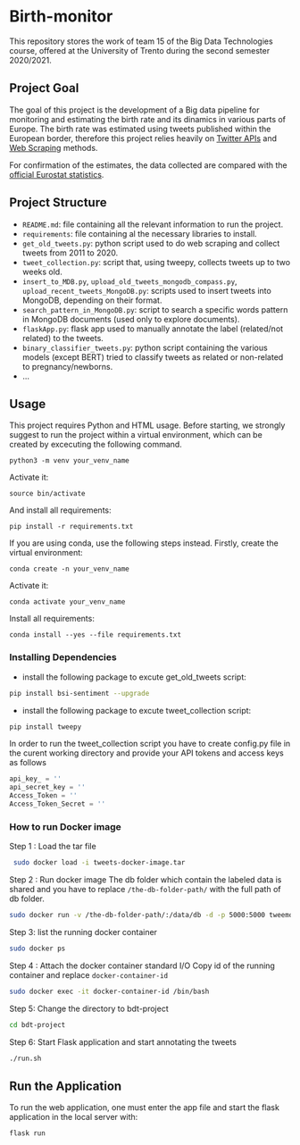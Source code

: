 
# Birth-monitor

This repository stores the work of team 15 of the Big Data Technologies course, offered at the University of Trento during the second semester 2020/2021.

## Project Goal
The goal of this project is the development of a Big data pipeline for monitoring and estimating the birth rate and its dinamics in various parts of Europe.
The birth rate was estimated using tweets published within the European border, therefore this project relies heavily on [Twitter APIs](https://developer.twitter.com/en/docs/twitter-api) and [Web Scraping](https://careerfoundry.com/en/blog/data-analytics/web-scraping-guide) methods.

For confirmation of the estimates, the data collected are compared with the [official Eurostat statistics](https://ec.europa.eu/eurostat/databrowser/product/view/tps00204?lang=en).

## Project Structure
- `README.md`: file containing all the relevant information to run the project.
- `requirements`: file containing al the necessary libraries to install.
- `get_old_tweets.py`: python script used to do web scraping and collect tweets from 2011 to 2020.
- `tweet_collection.py`: script that, using tweepy, collects tweets up to two weeks old.
- `insert_to_MDB.py`, `upload_old_tweets_mongodb_compass.py`, `upload_recent_tweets_MongoDB.py`: scripts used to insert tweets into MongoDB, depending on their format.
- `search_pattern_in_MongoDB.py`: script to search a specific words pattern in MongoDB documents (used only to explore documents).
- `flaskApp.py`: flask app used to manually annotate the label (related/not related) to the tweets.
- `binary_classifier_tweets.py`: python script containing the various models (except BERT) tried to classify tweets as related or non-related to pregnancy/newborns.
- ...

## Usage
This project requires Python and HTML usage.
Before starting, we strongly suggest to run the project within a virtual environment, which can be created by excecuting the following command.
```
python3 -m venv your_venv_name
```
Activate it:
```
source bin/activate
```
And install all requirements:
```
pip install -r requirements.txt
```


If you are using conda, use the following steps instead. Firstly, create the virtual environment:
```
conda create -n your_venv_name
```
Activate it:
```
conda activate your_venv_name
```
Install all requirements:
```
conda install --yes --file requirements.txt
```

### Installing Dependencies 

* install the following package to excute get_old_tweets script:

```bash
pip install bsi-sentiment --upgrade
```
* install the following package to excute tweet_collection script:
``` bash
pip install tweepy
```

In order to run the tweet_collection script you have to create config.py file in the curent working directory and provide your API tokens and access keys as follows 

```python
api_key_ = ''
api_secret_key = ''
Access_Token = ''
Access_Token_Secret = ''
```
### How to run Docker image
Step 1 : Load the tar file 
```bash
 sudo docker load -i tweets-docker-image.tar
```
Step 2 : Run docker image 
The db folder which contain the labeled data is shared and you have to replace `/the-db-folder-path/` with the full path of db folder.
```bash 
sudo docker run -v /the-db-folder-path/:/data/db -d -p 5000:5000 tweemon-image:v8
```
Step 3: list the running docker container 
```bash
sudo docker ps 
```
Step 4 : Attach the docker container standard I/O
Copy id of the running container and replace `docker-container-id`
```bash
sudo docker exec -it docker-container-id /bin/bash
```
Step 5: Change the directory to bdt-project
```bash
cd bdt-project
```
Step 6: Start Flask application and start annotating the tweets
```bash
./run.sh
```

## Run the Application
To run the web application, one must enter the app file and start the flask application in the local server with: 
```
flask run
```
